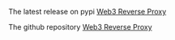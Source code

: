 The latest release on pypi [Web3 Reverse Proxy](https://pypi.org/project/web3pi-proxy/)

The github repository [Web3 Reverse Proxy](https://github.com/Web3-Pi/web3-reverse-proxy)